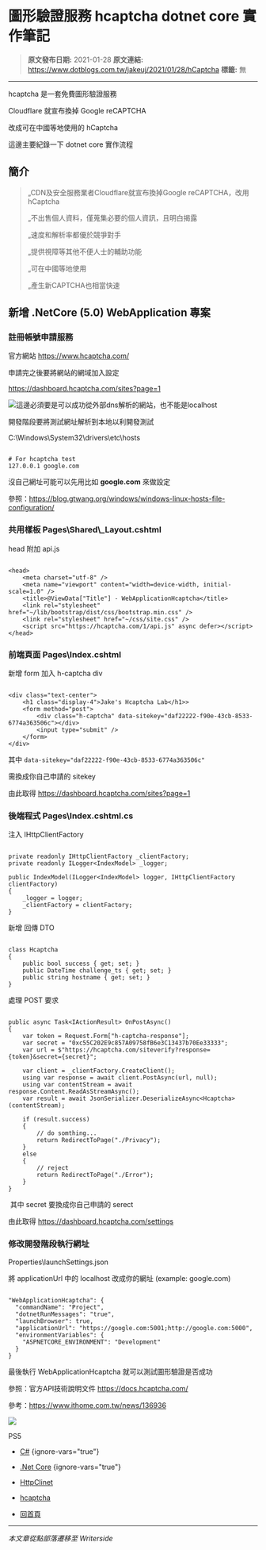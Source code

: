 # 圖形驗證服務 hcaptcha dotnet core 實作筆記

> **原文發布日期:** 2021-01-28
> **原文連結:** https://www.dotblogs.com.tw/jakeuj/2021/01/28/hCaptcha
> **標籤:** 無

---

hcaptcha 是一套免費圖形驗證服務

Cloudflare 就宣布換掉 Google reCAPTCHA

改成可在中國等地使用的 hCaptcha

這邊主要紀錄一下 dotnet core 實作流程

##

## 簡介

> „CDN及安全服務業者Cloudflare就宣布換掉Google reCAPTCHA，改用hCaptcha
>
> „不出售個人資料，僅蒐集必要的個人資訊，且明白揭露
>
> „速度和解析率都優於競爭對手
>
> „提供視障等其他不便人士的輔助功能
>
> „可在中國等地使用
>
> „產生新CAPTCHA也相當快速

## 新增 .NetCore (5.0) WebApplication 專案

### 註冊帳號申請服務

官方網站 https://www.hcaptcha.com/

申請完之後要將網站的網域加入設定

https://dashboard.hcaptcha.com/sites?page=1

![](https://dotblogsfile.blob.core.windows.net/user/jakeuj/ff27ddb8-8aab-4e5f-bd89-a95de4a4565a/1611801003.png)這邊必須要是可以成功從外部dns解析的網站，也不能是localhost​

開發階段要將測試網址解析到本地以利開發測試

C:\Windows\System32\drivers\etc\hosts

```

# For hcaptcha test
127.0.0.1 google.com
```

沒自己網址可能可以先用比如 **google.com** 來做設定

參照：https://blog.gtwang.org/windows/windows-linux-hosts-file-configuration/

### 共用樣板 Pages\Shared\\_Layout.cshtml

head 附加 api.js

<script src="https://hcaptcha.com/1/api.js" async defer></script>

```

<head>
    <meta charset="utf-8" />
    <meta name="viewport" content="width=device-width, initial-scale=1.0" />
    <title>@ViewData["Title"] - WebApplicationHcaptcha</title>
    <link rel="stylesheet" href="~/lib/bootstrap/dist/css/bootstrap.min.css" />
    <link rel="stylesheet" href="~/css/site.css" />
    <script src="https://hcaptcha.com/1/api.js" async defer></script>
</head>
```

### 前端頁面 Pages\Index.cshtml

新增 form 加入 h-captcha div

```

<div class="text-center">
    <h1 class="display-4">Jake's Hcaptcha Lab</h1>>
    <form method="post">
        <div class="h-captcha" data-sitekey="daf22222-f90e-43cb-8533-6774a363506c"></div>
        <input type="submit" />
    </form>
</div>
```

其中 `data-sitekey="daf22222-f90e-43cb-8533-6774a363506c"`

需換成你自己申請的 sitekey

由此取得 https://dashboard.hcaptcha.com/sites?page=1

### 後端程式 Pages\Index.cshtml.cs

注入 IHttpClientFactory

```

private readonly IHttpClientFactory _clientFactory;
private readonly ILogger<IndexModel> _logger;

public IndexModel(ILogger<IndexModel> logger, IHttpClientFactory clientFactory)
{
	_logger = logger;
	_clientFactory = clientFactory;
}
```

新增 回傳 DTO

```

class Hcaptcha
{
	public bool success { get; set; }
	public DateTime challenge_ts { get; set; }
	public string hostname { get; set; }
}
```

處理 POST 要求

```

public async Task<IActionResult> OnPostAsync()
{
	var token = Request.Form["h-captcha-response"];
	var secret = "0xc55C202E9c857A09758fB6e3C13437b70Ee33333";
	var url = $"https://hcaptcha.com/siteverify?response={token}&secret={secret}";

	var client = _clientFactory.CreateClient();
	using var response = await client.PostAsync(url, null);
	using var contentStream = await response.Content.ReadAsStreamAsync();
	var result = await JsonSerializer.DeserializeAsync<Hcaptcha>(contentStream);

	if (result.success)
	{
		// do somthing...
		return RedirectToPage("./Privacy");
	}
	else
	{
		// reject
		return RedirectToPage("./Error");
	}
}
```

 其中 secret 要換成你自己申請的 serect

由此取得 https://dashboard.hcaptcha.com/settings

### 修改開發階段執行網址

Properties\launchSettings.json

將 applicationUrl 中的 localhost 改成你的網址 (example: google.com)

```

"WebApplicationHcaptcha": {
  "commandName": "Project",
  "dotnetRunMessages": "true",
  "launchBrowser": true,
  "applicationUrl": "https://google.com:5001;http://google.com:5000",
  "environmentVariables": {
	"ASPNETCORE_ENVIRONMENT": "Development"
  }
}
```

最後執行 WebApplicationHcaptcha 就可以測試圖形驗證是否成功

參照：官方API技術說明文件 https://docs.hcaptcha.com/

參考：https://www.ithome.com.tw/news/136936​

![](https://card.psnprofiles.com/1/jakeuj.png)

PS5

* [C#](/jakeuj/Tags?qq=C%23)
{ignore-vars="true"}
* [.Net Core](/jakeuj/Tags?qq=.Net%20Core)
{ignore-vars="true"}
* [HttpClinet](/jakeuj/Tags?qq=HttpClinet)
* [hcaptcha](/jakeuj/Tags?qq=hcaptcha)

* [回首頁](/jakeuj)

---

*本文章從點部落遷移至 Writerside*
